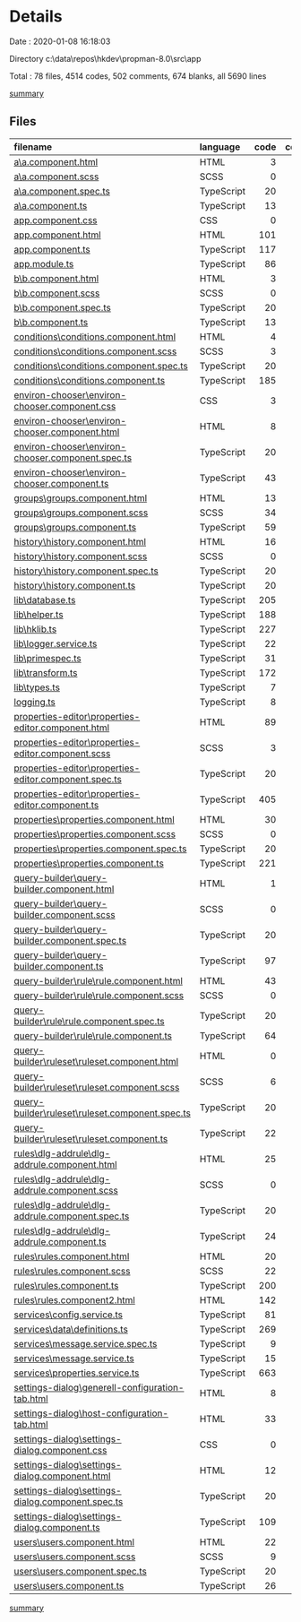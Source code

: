 # Details

Date : 2020-01-08 16:18:03

Directory c:\data\repos\hkdev\propman-8.0\src\app

Total : 78 files,  4514 codes, 502 comments, 674 blanks, all 5690 lines

[summary](results.md)

## Files
| filename | language | code | comment | blank | total |
| :--- | :--- | ---: | ---: | ---: | ---: |
| [a\a.component.html](file:///c%3A/data/repos/hkdev/propman-8.0/src/app/a/a.component.html) | HTML | 3 | 0 | 1 | 4 |
| [a\a.component.scss](file:///c%3A/data/repos/hkdev/propman-8.0/src/app/a/a.component.scss) | SCSS | 0 | 0 | 1 | 1 |
| [a\a.component.spec.ts](file:///c%3A/data/repos/hkdev/propman-8.0/src/app/a/a.component.spec.ts) | TypeScript | 20 | 0 | 6 | 26 |
| [a\a.component.ts](file:///c%3A/data/repos/hkdev/propman-8.0/src/app/a/a.component.ts) | TypeScript | 13 | 0 | 4 | 17 |
| [app.component.css](file:///c%3A/data/repos/hkdev/propman-8.0/src/app/app.component.css) | CSS | 0 | 0 | 2 | 2 |
| [app.component.html](file:///c%3A/data/repos/hkdev/propman-8.0/src/app/app.component.html) | HTML | 101 | 35 | 10 | 146 |
| [app.component.ts](file:///c%3A/data/repos/hkdev/propman-8.0/src/app/app.component.ts) | TypeScript | 117 | 7 | 17 | 141 |
| [app.module.ts](file:///c%3A/data/repos/hkdev/propman-8.0/src/app/app.module.ts) | TypeScript | 86 | 3 | 7 | 96 |
| [b\b.component.html](file:///c%3A/data/repos/hkdev/propman-8.0/src/app/b/b.component.html) | HTML | 3 | 0 | 1 | 4 |
| [b\b.component.scss](file:///c%3A/data/repos/hkdev/propman-8.0/src/app/b/b.component.scss) | SCSS | 0 | 0 | 1 | 1 |
| [b\b.component.spec.ts](file:///c%3A/data/repos/hkdev/propman-8.0/src/app/b/b.component.spec.ts) | TypeScript | 20 | 0 | 6 | 26 |
| [b\b.component.ts](file:///c%3A/data/repos/hkdev/propman-8.0/src/app/b/b.component.ts) | TypeScript | 13 | 0 | 4 | 17 |
| [conditions\conditions.component.html](file:///c%3A/data/repos/hkdev/propman-8.0/src/app/conditions/conditions.component.html) | HTML | 4 | 46 | 0 | 50 |
| [conditions\conditions.component.scss](file:///c%3A/data/repos/hkdev/propman-8.0/src/app/conditions/conditions.component.scss) | SCSS | 3 | 0 | 0 | 3 |
| [conditions\conditions.component.spec.ts](file:///c%3A/data/repos/hkdev/propman-8.0/src/app/conditions/conditions.component.spec.ts) | TypeScript | 20 | 0 | 6 | 26 |
| [conditions\conditions.component.ts](file:///c%3A/data/repos/hkdev/propman-8.0/src/app/conditions/conditions.component.ts) | TypeScript | 185 | 7 | 22 | 214 |
| [environ-chooser\environ-chooser.component.css](file:///c%3A/data/repos/hkdev/propman-8.0/src/app/environ-chooser/environ-chooser.component.css) | CSS | 3 | 0 | 1 | 4 |
| [environ-chooser\environ-chooser.component.html](file:///c%3A/data/repos/hkdev/propman-8.0/src/app/environ-chooser/environ-chooser.component.html) | HTML | 8 | 0 | 1 | 9 |
| [environ-chooser\environ-chooser.component.spec.ts](file:///c%3A/data/repos/hkdev/propman-8.0/src/app/environ-chooser/environ-chooser.component.spec.ts) | TypeScript | 20 | 0 | 6 | 26 |
| [environ-chooser\environ-chooser.component.ts](file:///c%3A/data/repos/hkdev/propman-8.0/src/app/environ-chooser/environ-chooser.component.ts) | TypeScript | 43 | 3 | 11 | 57 |
| [groups\groups.component.html](file:///c%3A/data/repos/hkdev/propman-8.0/src/app/groups/groups.component.html) | HTML | 13 | 0 | 2 | 15 |
| [groups\groups.component.scss](file:///c%3A/data/repos/hkdev/propman-8.0/src/app/groups/groups.component.scss) | SCSS | 34 | 3 | 7 | 44 |
| [groups\groups.component.ts](file:///c%3A/data/repos/hkdev/propman-8.0/src/app/groups/groups.component.ts) | TypeScript | 59 | 0 | 12 | 71 |
| [history\history.component.html](file:///c%3A/data/repos/hkdev/propman-8.0/src/app/history/history.component.html) | HTML | 16 | 0 | 0 | 16 |
| [history\history.component.scss](file:///c%3A/data/repos/hkdev/propman-8.0/src/app/history/history.component.scss) | SCSS | 0 | 0 | 1 | 1 |
| [history\history.component.spec.ts](file:///c%3A/data/repos/hkdev/propman-8.0/src/app/history/history.component.spec.ts) | TypeScript | 20 | 0 | 6 | 26 |
| [history\history.component.ts](file:///c%3A/data/repos/hkdev/propman-8.0/src/app/history/history.component.ts) | TypeScript | 20 | 0 | 8 | 28 |
| [lib\database.ts](file:///c%3A/data/repos/hkdev/propman-8.0/src/app/lib/database.ts) | TypeScript | 205 | 40 | 28 | 273 |
| [lib\helper.ts](file:///c%3A/data/repos/hkdev/propman-8.0/src/app/lib/helper.ts) | TypeScript | 188 | 11 | 20 | 219 |
| [lib\hklib.ts](file:///c%3A/data/repos/hkdev/propman-8.0/src/app/lib/hklib.ts) | TypeScript | 227 | 25 | 26 | 278 |
| [lib\logger.service.ts](file:///c%3A/data/repos/hkdev/propman-8.0/src/app/lib/logger.service.ts) | TypeScript | 22 | 2 | 3 | 27 |
| [lib\primespec.ts](file:///c%3A/data/repos/hkdev/propman-8.0/src/app/lib/primespec.ts) | TypeScript | 31 | 1 | 2 | 34 |
| [lib\transform.ts](file:///c%3A/data/repos/hkdev/propman-8.0/src/app/lib/transform.ts) | TypeScript | 172 | 18 | 24 | 214 |
| [lib\types.ts](file:///c%3A/data/repos/hkdev/propman-8.0/src/app/lib/types.ts) | TypeScript | 7 | 0 | 0 | 7 |
| [logging.ts](file:///c%3A/data/repos/hkdev/propman-8.0/src/app/logging.ts) | TypeScript | 8 | 7 | 2 | 17 |
| [properties-editor\properties-editor.component.html](file:///c%3A/data/repos/hkdev/propman-8.0/src/app/properties-editor/properties-editor.component.html) | HTML | 89 | 6 | 1 | 96 |
| [properties-editor\properties-editor.component.scss](file:///c%3A/data/repos/hkdev/propman-8.0/src/app/properties-editor/properties-editor.component.scss) | SCSS | 3 | 0 | 1 | 4 |
| [properties-editor\properties-editor.component.spec.ts](file:///c%3A/data/repos/hkdev/propman-8.0/src/app/properties-editor/properties-editor.component.spec.ts) | TypeScript | 20 | 0 | 6 | 26 |
| [properties-editor\properties-editor.component.ts](file:///c%3A/data/repos/hkdev/propman-8.0/src/app/properties-editor/properties-editor.component.ts) | TypeScript | 405 | 21 | 60 | 486 |
| [properties\properties.component.html](file:///c%3A/data/repos/hkdev/propman-8.0/src/app/properties/properties.component.html) | HTML | 30 | 64 | 3 | 97 |
| [properties\properties.component.scss](file:///c%3A/data/repos/hkdev/propman-8.0/src/app/properties/properties.component.scss) | SCSS | 0 | 0 | 1 | 1 |
| [properties\properties.component.spec.ts](file:///c%3A/data/repos/hkdev/propman-8.0/src/app/properties/properties.component.spec.ts) | TypeScript | 20 | 0 | 6 | 26 |
| [properties\properties.component.ts](file:///c%3A/data/repos/hkdev/propman-8.0/src/app/properties/properties.component.ts) | TypeScript | 221 | 11 | 33 | 265 |
| [query-builder\query-builder.component.html](file:///c%3A/data/repos/hkdev/propman-8.0/src/app/query-builder/query-builder.component.html) | HTML | 1 | 0 | 1 | 2 |
| [query-builder\query-builder.component.scss](file:///c%3A/data/repos/hkdev/propman-8.0/src/app/query-builder/query-builder.component.scss) | SCSS | 0 | 0 | 1 | 1 |
| [query-builder\query-builder.component.spec.ts](file:///c%3A/data/repos/hkdev/propman-8.0/src/app/query-builder/query-builder.component.spec.ts) | TypeScript | 20 | 0 | 6 | 26 |
| [query-builder\query-builder.component.ts](file:///c%3A/data/repos/hkdev/propman-8.0/src/app/query-builder/query-builder.component.ts) | TypeScript | 97 | 1 | 19 | 117 |
| [query-builder\rule\rule.component.html](file:///c%3A/data/repos/hkdev/propman-8.0/src/app/query-builder/rule/rule.component.html) | HTML | 43 | 2 | 4 | 49 |
| [query-builder\rule\rule.component.scss](file:///c%3A/data/repos/hkdev/propman-8.0/src/app/query-builder/rule/rule.component.scss) | SCSS | 0 | 0 | 1 | 1 |
| [query-builder\rule\rule.component.spec.ts](file:///c%3A/data/repos/hkdev/propman-8.0/src/app/query-builder/rule/rule.component.spec.ts) | TypeScript | 20 | 0 | 6 | 26 |
| [query-builder\rule\rule.component.ts](file:///c%3A/data/repos/hkdev/propman-8.0/src/app/query-builder/rule/rule.component.ts) | TypeScript | 64 | 10 | 17 | 91 |
| [query-builder\ruleset\ruleset.component.html](file:///c%3A/data/repos/hkdev/propman-8.0/src/app/query-builder/ruleset/ruleset.component.html) | HTML | 0 | 15 | 0 | 15 |
| [query-builder\ruleset\ruleset.component.scss](file:///c%3A/data/repos/hkdev/propman-8.0/src/app/query-builder/ruleset/ruleset.component.scss) | SCSS | 6 | 0 | 0 | 6 |
| [query-builder\ruleset\ruleset.component.spec.ts](file:///c%3A/data/repos/hkdev/propman-8.0/src/app/query-builder/ruleset/ruleset.component.spec.ts) | TypeScript | 20 | 0 | 6 | 26 |
| [query-builder\ruleset\ruleset.component.ts](file:///c%3A/data/repos/hkdev/propman-8.0/src/app/query-builder/ruleset/ruleset.component.ts) | TypeScript | 22 | 0 | 7 | 29 |
| [rules\dlg-addrule\dlg-addrule.component.html](file:///c%3A/data/repos/hkdev/propman-8.0/src/app/rules/dlg-addrule/dlg-addrule.component.html) | HTML | 25 | 0 | 2 | 27 |
| [rules\dlg-addrule\dlg-addrule.component.scss](file:///c%3A/data/repos/hkdev/propman-8.0/src/app/rules/dlg-addrule/dlg-addrule.component.scss) | SCSS | 0 | 0 | 1 | 1 |
| [rules\dlg-addrule\dlg-addrule.component.spec.ts](file:///c%3A/data/repos/hkdev/propman-8.0/src/app/rules/dlg-addrule/dlg-addrule.component.spec.ts) | TypeScript | 20 | 0 | 6 | 26 |
| [rules\dlg-addrule\dlg-addrule.component.ts](file:///c%3A/data/repos/hkdev/propman-8.0/src/app/rules/dlg-addrule/dlg-addrule.component.ts) | TypeScript | 24 | 0 | 12 | 36 |
| [rules\rules.component.html](file:///c%3A/data/repos/hkdev/propman-8.0/src/app/rules/rules.component.html) | HTML | 20 | 26 | 3 | 49 |
| [rules\rules.component.scss](file:///c%3A/data/repos/hkdev/propman-8.0/src/app/rules/rules.component.scss) | SCSS | 22 | 3 | 4 | 29 |
| [rules\rules.component.ts](file:///c%3A/data/repos/hkdev/propman-8.0/src/app/rules/rules.component.ts) | TypeScript | 200 | 16 | 29 | 245 |
| [rules\rules.component2.html](file:///c%3A/data/repos/hkdev/propman-8.0/src/app/rules/rules.component2.html) | HTML | 142 | 36 | 12 | 190 |
| [services\config.service.ts](file:///c%3A/data/repos/hkdev/propman-8.0/src/app/services/config.service.ts) | TypeScript | 81 | 2 | 18 | 101 |
| [services\data\definitions.ts](file:///c%3A/data/repos/hkdev/propman-8.0/src/app/services/data/definitions.ts) | TypeScript | 269 | 0 | 4 | 273 |
| [services\message.service.spec.ts](file:///c%3A/data/repos/hkdev/propman-8.0/src/app/services/message.service.spec.ts) | TypeScript | 9 | 0 | 4 | 13 |
| [services\message.service.ts](file:///c%3A/data/repos/hkdev/propman-8.0/src/app/services/message.service.ts) | TypeScript | 15 | 0 | 4 | 19 |
| [services\properties.service.ts](file:///c%3A/data/repos/hkdev/propman-8.0/src/app/services/properties.service.ts) | TypeScript | 663 | 62 | 91 | 816 |
| [settings-dialog\generell-configuration-tab.html](file:///c%3A/data/repos/hkdev/propman-8.0/src/app/settings-dialog/generell-configuration-tab.html) | HTML | 8 | 0 | 2 | 10 |
| [settings-dialog\host-configuration-tab.html](file:///c%3A/data/repos/hkdev/propman-8.0/src/app/settings-dialog/host-configuration-tab.html) | HTML | 33 | 0 | 4 | 37 |
| [settings-dialog\settings-dialog.component.css](file:///c%3A/data/repos/hkdev/propman-8.0/src/app/settings-dialog/settings-dialog.component.css) | CSS | 0 | 0 | 1 | 1 |
| [settings-dialog\settings-dialog.component.html](file:///c%3A/data/repos/hkdev/propman-8.0/src/app/settings-dialog/settings-dialog.component.html) | HTML | 12 | 4 | 1 | 17 |
| [settings-dialog\settings-dialog.component.spec.ts](file:///c%3A/data/repos/hkdev/propman-8.0/src/app/settings-dialog/settings-dialog.component.spec.ts) | TypeScript | 20 | 0 | 6 | 26 |
| [settings-dialog\settings-dialog.component.ts](file:///c%3A/data/repos/hkdev/propman-8.0/src/app/settings-dialog/settings-dialog.component.ts) | TypeScript | 109 | 14 | 31 | 154 |
| [users\users.component.html](file:///c%3A/data/repos/hkdev/propman-8.0/src/app/users/users.component.html) | HTML | 22 | 1 | 0 | 23 |
| [users\users.component.scss](file:///c%3A/data/repos/hkdev/propman-8.0/src/app/users/users.component.scss) | SCSS | 9 | 0 | 0 | 9 |
| [users\users.component.spec.ts](file:///c%3A/data/repos/hkdev/propman-8.0/src/app/users/users.component.spec.ts) | TypeScript | 20 | 0 | 6 | 26 |
| [users\users.component.ts](file:///c%3A/data/repos/hkdev/propman-8.0/src/app/users/users.component.ts) | TypeScript | 26 | 0 | 6 | 32 |

[summary](results.md)